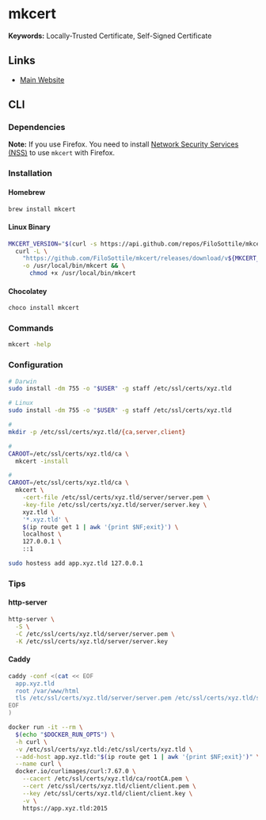 # mkcert

**Keywords:** Locally-Trusted Certificate, Self-Signed Certificate

## Links

- [Main Website](https://github.com/FiloSottile/mkcert)

## CLI

### Dependencies

**Note:** If you use Firefox. You need to install [Network Security Services (NSS)](/nss.md) to use `mkcert` with Firefox.

### Installation

#### Homebrew

```sh
brew install mkcert
```

#### Linux Binary

```sh
MKCERT_VERSION="$(curl -s https://api.github.com/repos/FiloSottile/mkcert/releases/latest | grep tag_name | cut -d '"' -f 4 | tr -d 'v')"; \
  curl -L \
    "https://github.com/FiloSottile/mkcert/releases/download/v${MKCERT_VERSION}/mkcert-v${MKCERT_VERSION}-linux-amd64" \
    -o /usr/local/bin/mkcert && \
      chmod +x /usr/local/bin/mkcert
```

#### Chocolatey

```sh
choco install mkcert
```

### Commands

```sh
mkcert -help
```

### Configuration

```sh
# Darwin
sudo install -dm 755 -o "$USER" -g staff /etc/ssl/certs/xyz.tld

# Linux
sudo install -dm 755 -o "$USER" -g staff /etc/ssl/certs/xyz.tld

#
mkdir -p /etc/ssl/certs/xyz.tld/{ca,server,client}

#
CAROOT=/etc/ssl/certs/xyz.tld/ca \
  mkcert -install

#
CAROOT=/etc/ssl/certs/xyz.tld/ca \
  mkcert \
    -cert-file /etc/ssl/certs/xyz.tld/server/server.pem \
    -key-file /etc/ssl/certs/xyz.tld/server/server.key \
    xyz.tld \
    '*.xyz.tld' \
    $(ip route get 1 | awk '{print $NF;exit}') \
    localhost \
    127.0.0.1 \
    ::1
```

```sh
sudo hostess add app.xyz.tld 127.0.0.1
```

### Tips

#### http-server

```sh
http-server \
  -S \
  -C /etc/ssl/certs/xyz.tld/server/server.pem \
  -K /etc/ssl/certs/xyz.tld/server/server.key
```

<!-- #### mitmproxy

```sh
mitmdump \
  -p 443 \
  --mode reverse:http://127.0.0.1:8000 \
  --no-http2 \
  --certs /etc/ssl/certs/xyz.tld/server/server.pem
``` -->

#### Caddy

```sh
caddy -conf <(cat << EOF
  app.xyz.tld
  root /var/www/html
  tls /etc/ssl/certs/xyz.tld/server/server.pem /etc/ssl/certs/xyz.tld/server/server.key
EOF
)
```

```sh
docker run -it --rm \
  $(echo "$DOCKER_RUN_OPTS") \
  -h curl \
  -v /etc/ssl/certs/xyz.tld:/etc/ssl/certs/xyz.tld \
  --add-host app.xyz.tld:"$(ip route get 1 | awk '{print $NF;exit}')" \
  --name curl \
  docker.io/curlimages/curl:7.67.0 \
    --cacert /etc/ssl/certs/xyz.tld/ca/rootCA.pem \
    --cert /etc/ssl/certs/xyz.tld/client/client.pem \
    --key /etc/ssl/certs/xyz.tld/client/client.key \
    -v \
    https://app.xyz.tld:2015
```
